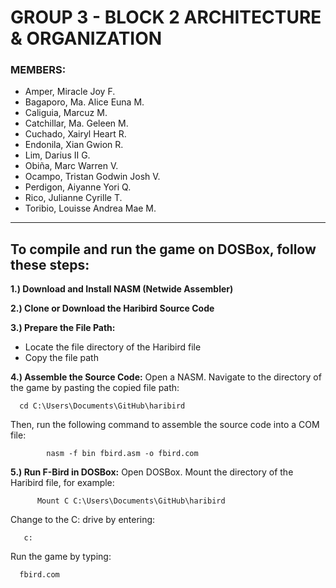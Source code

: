 # GROUP 3 - BLOCK 2 ARCHITECTURE & ORGANIZATION

### MEMBERS: 
- Amper, Miracle Joy F.
- Bagaporo, Ma. Alice Euna M.
- Caliguia, Marcuz M.
- Catchillar, Ma. Geleen M.
- Cuchado, Xairyl Heart R.
- Endonila, Xian Gwion R.
- Lim, Darius II G.
- Obiña, Marc Warren V.
- Ocampo, Tristan Godwin Josh V.
- Perdigon, Aiyanne Yori Q.
- Rico, Julianne Cyrille T.
- Toribio, Louisse Andrea Mae M.

----------------------------------------------------------------------
## To compile and run the game on DOSBox, follow these steps: 

**1.) Download and Install NASM (Netwide Assembler)**

**2.) Clone or Download the Haribird Source Code**

**3.) Prepare the File Path:**
- Locate the file directory of the Haribird file
- Copy the file path

**4.) Assemble the Source Code:**
Open a NASM. 
Navigate to the directory of the game by pasting the copied file path:

      cd C:\Users\Documents\GitHub\haribird

Then, run the following command to assemble the source code into a COM file:

            nasm -f bin fbird.asm -o fbird.com

**5.) Run F-Bird in DOSBox:**
Open DOSBox.
Mount the directory of the Haribird file, for example:

          Mount C C:\Users\Documents\GitHub\haribird

Change to the C: drive by entering:

       c:

Run the game by typing:

      fbird.com
